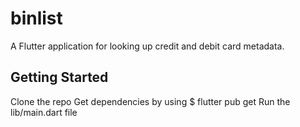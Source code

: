 # binlist

A Flutter application for looking up credit and debit card metadata.

## Getting Started

Clone the repo
Get dependencies by using $ flutter pub get
Run the lib/main.dart file
